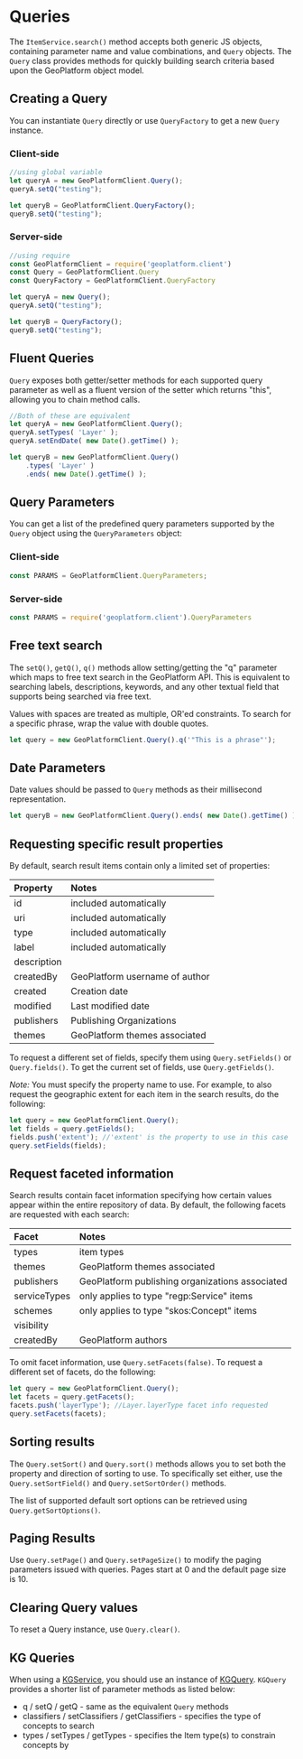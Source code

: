 # Queries

The `ItemService.search()` method accepts both generic JS objects, containing
parameter name and value combinations, and `Query` objects. The `Query` class
provides methods for quickly building search criteria based upon the GeoPlatform object model.

## Creating a Query
You can instantiate `Query` directly or use `QueryFactory` to get a new `Query` instance.

### Client-side

```javascript
//using global variable
let queryA = new GeoPlatformClient.Query();
queryA.setQ("testing");

let queryB = GeoPlatformClient.QueryFactory();
queryB.setQ("testing");
```

### Server-side

```javascript
//using require
const GeoPlatformClient = require('geoplatform.client')
const Query = GeoPlatformClient.Query
const QueryFactory = GeoPlatformClient.QueryFactory

let queryA = new Query();
queryA.setQ("testing");

let queryB = QueryFactory();
queryB.setQ("testing");
```


## Fluent Queries

`Query` exposes both getter/setter methods for each supported query parameter as well
as a fluent version of the setter which returns "this", allowing you to chain
method calls.

```javascript
//Both of these are equivalent
let queryA = new GeoPlatformClient.Query();
queryA.setTypes( 'Layer' );
queryA.setEndDate( new Date().getTime() );

let queryB = new GeoPlatformClient.Query()
    .types( 'Layer' )
    .ends( new Date().getTime() );
```


## Query Parameters
You can get a list of the predefined query parameters supported by the
`Query` object using the `QueryParameters` object:

### Client-side
```javascript
const PARAMS = GeoPlatformClient.QueryParameters;
```

### Server-side
```javascript
const PARAMS = require('geoplatform.client').QueryParameters
```



## Free text search

The `setQ()`, `getQ()`, `q()` methods allow setting/getting the "q" parameter which
maps to free text search in the GeoPlatform API.  This is equivalent to searching
labels, descriptions, keywords, and any other textual field that supports being searched
via free text.

Values with spaces are treated as multiple, OR'ed constraints. To search for a specific
phrase, wrap the value with double quotes.

```javascript
let query = new GeoPlatformClient.Query().q('"This is a phrase"');
```

## Date Parameters
Date values should be passed to `Query` methods as their millisecond representation.

```javascript
let queryB = new GeoPlatformClient.Query().ends( new Date().getTime() );
```

## Requesting specific result properties
By default, search result items contain only a limited set of properties:

| Property | Notes |
|:---------   |:----------- |
| id          | included automatically |
| uri         | included automatically |
| type        | included automatically |
| label       | included automatically |
| description | |
| createdBy   | GeoPlatform username of author |
| created     | Creation date |
| modified    | Last modified date |
| publishers  | Publishing Organizations |
| themes      | GeoPlatform themes associated |

To request a different set of fields, specify them using `Query.setFields()` or
`Query.fields()`. To get the current set of fields, use `Query.getFields()`.

_Note:_ You must specify the property name to use. For example, to also request
the geographic extent for each item in the search results, do the following:

```javascript
let query = new GeoPlatformClient.Query();
let fields = query.getFields();
fields.push('extent'); //'extent' is the property to use in this case
query.setFields(fields);
```


## Request faceted information
Search results contain facet information specifying how certain values appear
within the entire repository of data.  By default, the following facets are
requested with each search:

| Facet | Notes |
|:----  |:----- |
| types      | item types |
| themes     | GeoPlatform themes associated |
| publishers | GeoPlatform publishing organizations associated |
| serviceTypes | only applies to type "regp:Service" items |
| schemes    | only applies to type "skos:Concept" items |
| visibility | |
| createdBy  | GeoPlatform authors |

To omit facet information, use `Query.setFacets(false)`.  To request a different
set of facets, do the following:

```javascript
let query = new GeoPlatformClient.Query();
let facets = query.getFacets();
facets.push('layerType'); //Layer.layerType facet info requested
query.setFacets(facets);
```

## Sorting results

The `Query.setSort()` and `Query.sort()` methods allows you to set both the property
and direction of sorting to use. To specifically set either, use the `Query.setSortField()`
and `Query.setSortOrder()` methods.

The list of supported default sort options can be retrieved using `Query.getSortOptions()`.

## Paging Results

Use `Query.setPage()` and `Query.setPageSize()` to modify the paging parameters issued
with queries.  Pages start at 0 and the default page size is 10.


## Clearing Query values

To reset a Query instance, use `Query.clear()`.


## KG Queries

When using a [KGService](src/services/kg.js), you should use an instance of
[KGQuery](src/shared/kg-query.js).  `KGQuery` provides a shorter list of parameter
methods as listed below:

- q / setQ / getQ - same as the equivalent `Query` methods
- classifiers / setClassifiers  / getClassifiers - specifies the type of concepts to search
- types / setTypes / getTypes - specifies the Item type(s) to constrain concepts by
